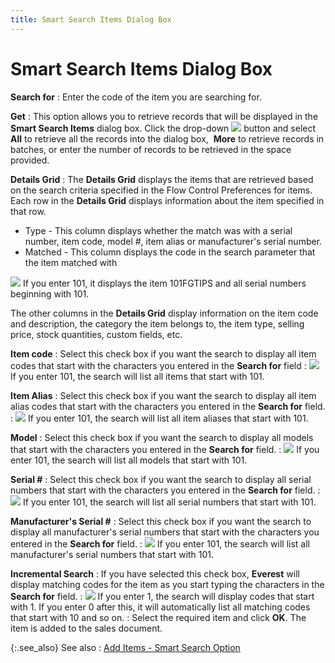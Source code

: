 ```yaml
---
title: Smart Search Items Dialog Box
---
```


# Smart Search Items Dialog Box


**Search for**
: Enter the code of the item you are searching for.


**Get**
: This option allows you to retrieve records that  will be displayed in the **Smart Search 
 Items** dialog box. Click the drop-down ![]({{site.sp_baseurl}}/img/sales_drop_down_button.gif) button and  select **All** to retrieve all the  records into the dialog box,  **More**  to retrieve records in batches, or enter the number of records to be retrieved  in the space provided.


**Details Grid**
: The **Details Grid**  displays the items that are retrieved based on the search criteria specified  in the Flow Control Preferences for items. Each row in the **Details 
 Grid** displays information about the item specified in that row.

- Type - This  column displays whether the match was with a serial number, item code,  model #, item alias or manufacturer's serial number.
- Matched - This  column displays the code in the search parameter that the item matched  with



![]({{site.sp_baseurl}}/img/example.gif) If  you enter 101, it displays the item 101FGTIPS and all serial numbers beginning  with 101.


The other columns in the **Details Grid**  display information on the item code and description, the category the  item belongs to, the item type, selling price, stock quantities, custom  fields, etc.


**Item code**
: Select this check box if you want the search to  display all item codes that start with the characters you entered in the  **Search for** field
: ![]({{site.sp_baseurl}}/img/example.gif) If  you enter 101, the search will list all items that start with 101.


**Item Alias**
: Select this check box if you want the search to  display all item alias codes that start with the characters you entered  in the **Search for** field.
: ![]({{site.sp_baseurl}}/img/example.gif) If  you enter 101, the search will list all item aliases that start with 101.


**Model**
: Select this check box if you want the search to  display all models that start with the characters you entered in the **Search for** field.
: ![]({{site.sp_baseurl}}/img/example.gif) If  you enter 101, the search will list all models that start with 101.


**Serial #**
: Select this check box if you want the search to  display all serial numbers that start with the characters you entered  in the **Search for** field.
: ![]({{site.sp_baseurl}}/img/example.gif) If  you enter 101, the search will list all serial numbers that start with  101.


**Manufacturer's Serial #**
: Select this check box if you want the search to  display all manufacturer's serial numbers that start with the characters  you entered in the **Search for**  field.
: ![]({{site.sp_baseurl}}/img/example.gif) If  you enter 101, the search will list all manufacturer's serial numbers  that start with 101.


**Incremental Search**
: If you have selected this check box, **Everest**  will display matching codes for the item as you start typing the characters  in the **Search for** field.
: ![]({{site.sp_baseurl}}/img/example.gif) If  you enter 1, the search will display codes that start with 1. If you enter  0 after this, it will automatically list all matching codes that start  with 10 and so on.
: Select the required item and click **OK**.  The item is added to the sales document.


{:.see_also}
See also
: [Add  Items - Smart Search Option]({{site.sp_baseurl}}/misc/add_items_smart_search_option_sales_document.html)
